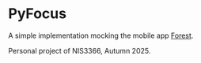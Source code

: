 # PyFocus

A simple implementation mocking the mobile app [Forest](https://forestapp.cc/).

Personal project of NIS3366, Autumn 2025.

